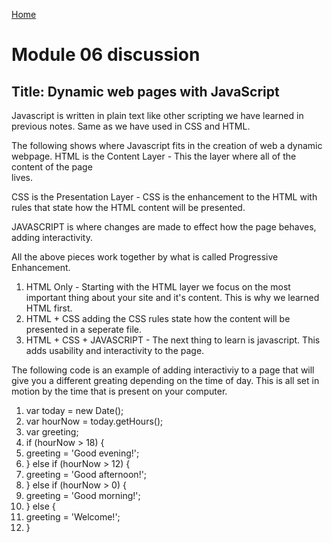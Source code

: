 [Home](https://pmargellos.github.io/reading-notes)

# Module 06 discussion

## Title: Dynamic web pages with JavaScript

Javascript is written in plain text like other scripting we have learned in previous notes. Same as we have used in CSS and HTML.

The following shows where Javascript fits in the creation of web a dynamic webpage.
HTML is the Content Layer - This the layer where all of the content of the page     
lives.

CSS is the Presentation Layer - CSS is the enhancement to the HTML with rules that state how the HTML content will be presented.

JAVASCRIPT is where changes are made to effect how the page behaves, adding interactivity.

All the above pieces work together by what is called Progressive Enhancement.

1. HTML Only - Starting with the HTML layer we focus on the most important thing about your site and it's content. This is why we learned HTML first.
2. HTML + CSS adding the CSS rules state how the content will be presented in a seperate file.
3. HTML + CSS + JAVASCRIPT - The next thing to learn is javascript. This adds usability and interactivity to the page.

The following code is an example of adding interactiviy to a page that will give you a different greating depending on the time of day. This is all set in motion by the time that is present on your computer.


1. var today = new Date();
2. var hourNow = today.getHours();
3. var greeting;
4. if (hourNow > 18) {
5.    greeting = 'Good evening!';
6. } else if (hourNow > 12) {
7.    greeting = 'Good afternoon!';
8. } else if (hourNow > 0) {
9.   greeting = 'Good morning!';
10. } else {
11.   greeting = 'Welcome!';
12. }


